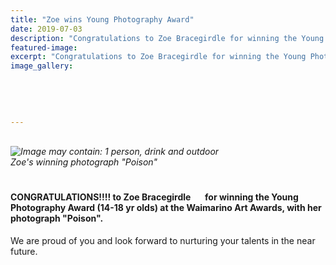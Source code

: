 ```yaml
---
title: "Zoe wins Young Photography Award"
date: 2019-07-03
description: "Congratulations to Zoe Bracegirdle for winning the Young Photography Award at the Waimarino Art Awards..."
featured-image: 
excerpt: "Congratulations to Zoe Bracegirdle for winning the Young Photography Award (14-18 yr olds) at the Waimarino Art Awards, with her photograph \"Poison\"."
image_gallery:
	
	
	
	
	
---
```


<p><br /><em><img src="https://scontent-syd2-1.xx.fbcdn.net/v/t1.0-9/65571099_626638241167058_2318236111576498176_n.jpg?_nc_cat=102&amp;_nc_eui2=AeE2EwMn9S7SdhRPLMW-9gWpeIkYlowPKdHE3Z-E9sTmwijNXQX7XTlOZ6y4DQ0VYPoY7DGwS0-RwPW7NtgmsQpKHDMyqVtMRrthM0QHxh8fnA&amp;_nc_oc=AQlPLPKrGC_qwme5pDtCMuXDReuxQ5693BrT0SkceHO0gYVJeZdzm6kSMUCCZzWOKgA&amp;_nc_ht=scontent-syd2-1.xx&amp;oh=a74df4fd0b92ad061cfdc8c1eb943875&amp;oe=5DC4B8BB" alt="Image may contain: 1 person, drink and outdoor" /></em><br /><em>Zoe's winning photograph "Poison"</em></p>
<h4><span><br />CONGRATULATIONS!!!! to Zoe Bracegirdle&nbsp;</span><span class="_47e3 _5mfr" title="smile emoticon"><img class="img" src="https://static.xx.fbcdn.net/images/emoji.php/v9/t4c/1/16/1f642.png?_nc_eui2=AeGyD4bxUgIwcat9sBItfyJum0rB3p2kge1B58-qzVZSuptpOxzhHpDO_Qdk8vKwrrMmV9UTPnBr0Nd006lcYrkPESpth_ZFX5fnHtsbtOs_vw" alt="" width="16" height="16" />&nbsp;</span><span>for winning the Young Photography Award (14-18 yr olds) at the Waimarino Art Awards, with her photograph "Poison".</span></h4>
<p><span>We are proud of you and look forward to nurturing your talents in the near future.</span></p>

